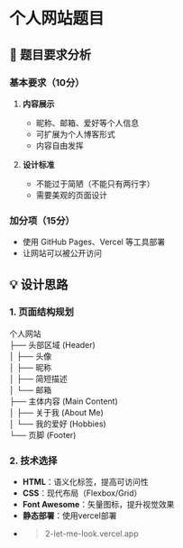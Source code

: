 # 个人网站题目

## 🎯 题目要求分析

### 基本要求（10分）
1. **内容展示**
   - 昵称、邮箱、爱好等个人信息
   - 可扩展为个人博客形式
   - 内容自由发挥

2. **设计标准**
   - 不能过于简陋（不能只有两行字）
   - 需要美观的页面设计

### 加分项（15分）
- 使用 GitHub Pages、Vercel 等工具部署
- 让网站可以被公开访问

## 💡 设计思路

### 1. 页面结构规划  
个人网站  
├── 头部区域 (Header)  
│ ├── 头像  
│ ├── 昵称  
│ ├── 简短描述  
│ └── 邮箱  
├── 主体内容 (Main Content)  
│ ├── 关于我 (About Me)  
│ └── 我的爱好 (Hobbies)  
└── 页脚 (Footer)   

### 2. 技术选择
- **HTML**：语义化标签，提高可访问性
- **CSS**：现代布局（Flexbox/Grid）
- **Font Awesome**：矢量图标，提升视觉效果
- **静态部署**：使用vercel部署
- >2-let-me-look.vercel.app
